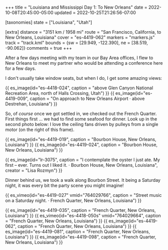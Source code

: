 +++
title = "Louisiana and Mississippi Day 1: To New Orleans"
date = 2022-10-08T20:45:00-05:00
updated = 2022-10-25T21:26:56-07:00

[taxonomies]
state = ["Louisiana", "Utah"]

[extra]
distance = "3151 km / 1958 mi"
route = "San Francisco, California, to New Orleans, Louisiana"
cover = "es-4419-062"
markers = "markers.js"
track = "track.kml"
bounds = {sw = [29.949, -122.390], ne = [38.519, -90.062]}
comments = true
+++

After a few days meeting with my team in our Bay Area offices, I flew to New Orleans to meet my partner who would be attending a conference here for a few days.

<!-- more -->

I don't usually take window seats, but when I do, I get some amazing views:

{{ es_image(id="es-4418-024", caption = "above Glen Canyon National Recreation Area, north of Halls Crossing, Utah") }}
{{ es_image(id="es-4419-009", caption = "On approach to New Orleans Airport · above Destrehan, Louisiana") }}

So, of _course_ once we got settled in, we checked out the French Quarter. First things first ... we had to find some seafood for dinner. Look up in the second photo below: I love the ceiling fans driven by pulleys from a single motor (on the right of this frame).

{{ es_image(id="es-4419-019", caption = "Bourbon House, New Orleans, Louisiana") }}
{{ es_image(id="es-4419-024", caption = "Bourbon House, New Orleans, Louisiana") }}

{{ es_image(id="lr-3075", caption = "I contemplate the oyster I just ate. My first – ever. Turns out I liked it. · Bourbon House, New Orleans, Louisiana", creator = "Lisa Rozmyn") }}

Dinner behind us, we took a walk along Bourbon Street. It being a Saturday night, it was every bit the party scene you might imagine!

{{ es_vimeo(id="es-4419-027" vmid="764029766", caption = "Street music on a Saturday night. · French Quarter, New Orleans, Louisiana") }}

{{ es_image(id="es-4419-035", caption = "French Quarter, New Orleans, Louisiana") }}
{{ es_vimeo(id="es-4418-050s" vmid="764029664", caption = "French Quarter, New Orleans, Louisiana") }}
{{ es_image(id="es-4419-062", caption = "French Quarter, New Orleans, Louisiana") }}
{{ es_image(id="es-4419-081", caption = "French Quarter, New Orleans, Louisiana") }}
{{ es_image(id="es-4419-098", caption = "French Quarter, New Orleans, Louisiana") }}
